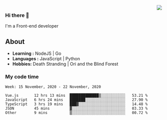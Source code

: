 <img align='right' src="https://github-readme-stats.vercel.app/api?username=strugglebak&show_icons=true">

### Hi there 👋

I'm a Front-end developer

## About

-  **Learning :** NodeJS | Go
-  **Languages :** JavaScript | Python
-  **Hobbies:** Death Stranding | Ori and the Blind Forest

### My code time

<!--START_SECTION:waka-->
```text
Week: 15 November, 2020 - 22 November, 2020

Vue.js       12 hrs 13 mins  █████████████▒░░░░░░░░░░░   53.21 % 
JavaScript   6 hrs 24 mins   ███████░░░░░░░░░░░░░░░░░░   27.90 % 
TypeScript   3 hrs 19 mins   ███▓░░░░░░░░░░░░░░░░░░░░░   14.48 % 
JSON         45 mins         ▓░░░░░░░░░░░░░░░░░░░░░░░░   03.33 % 
Other        9 mins          ▒░░░░░░░░░░░░░░░░░░░░░░░░   00.72 % 
```
<!--END_SECTION:waka-->
